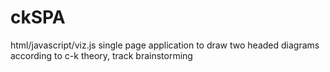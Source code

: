 # ckSPA
html/javascript/viz.js single page application to draw two headed diagrams according to c-k theory, track brainstorming
